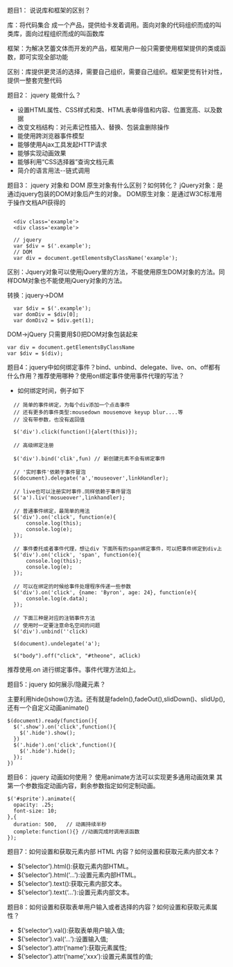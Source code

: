 题目1： 说说库和框架的区别？
  
  库：将代码集合 成一个产品，提供给卡发着调用。面向对象的代码组织而成的叫类库，面向过程组织而成的叫函数库
  
  框架：为解决艺蕾文体而开发的产品，框架用户一般只需要使用框架提供的类或函数，即可实现全部功能

  区别：库提供更灵活的选择，需要自己组织，需要自己组织。框架更觉有针对性，提供一整套完整代码


题目2： jquery 能做什么？

  * 设置HTML属性、CSS样式和类、HTML表单得值和内容、位置宽高、以及数据
  * 改变文档结构：对元素记性插入、替换、包装盒删除操作
  * 能使用跨浏览器事件模型
  * 能够使用Ajax工具发起HTTP请求
  * 能够实现动画效果
  * 能够利用“CSS选择器”查询文档元素
  * 简介的语言用法--链式调用

题目3： jquery 对象和 DOM 原生对象有什么区别？如何转化？
  jQuery对象：是通过jquery包装的DOM对象后产生的对象。
  DOM原生对象：是通过W3C标准用于操作文档API获得的
  ```
    
    <div class='example'> 
    <div class='example'> 
    
    // jquery
    var $div = $('.example');
    // DOM
    var div = document.getElementsByClassName('example');

  ```
区别：Jquery对象可以使用jQuery里的方法，不能使用原生DOM对象的方法。同样DOM对象也不能使用jQuery对象的方法。

转换：jquery→DOM
```
  var $div = $('.example');
  var domDiv = $div[0];
  var domDiv2 = $div.get(1);
```
DOM→jQuery 只需要用$()把DOM对象包装起来
```
var div = document.getElementsByClassName
var $div = $(div);

```


题目4：jquery中如何绑定事件？bind、unbind、delegate、live、on、off都有什么作用？推荐使用哪种？使用on绑定事件使用事件代理的写法？

* 如何绑定时间，例子如下
```
  // 简单的事件绑定，为每个div添加一个点击事件
  // 还有更多的事件类型:mousedown mousemove keyup blur....等
  // 没有带参数，也没有返回值
  
  $('div').click(function(){alert(this)});

  // 高级绑定注册

  $('div').bind('clik',fun) // 新创建元素不会有绑定事件

  // '实时事件'依赖于事件冒泡
  $(document).delegate('a','mouseover',linkHandler);

  // live也可以注册实时事件.同样依赖于事件冒泡
  $('a').liv('mosueover',linkhandler);

  // 普通事件绑定，最简单的用法
  $('div').on('click', function(e){
      console.log(this);
      console.log(e);
  });

  // 事件委托或者事件代理，想让div 下面所有的span绑定事件，可以把事件绑定到div上
  $('div').on('click', 'span', function(e){
      console.log(this);
      console.log(e);
  });

  // 可以在绑定的时候给事件处理程序传递一些参数
  $('div').on('click', {name: 'Byron', age: 24}, function(e){
      console.log(e.data);
  });

  // 下面三种是对应的注销事件方法
  // 使用时一定要注意命名空间的问题
  $('div').unbind(''click)

  $(document).undelegate('a');
  
  $("body").off("click", "#theone", aClick) 

```

推荐使用.on 进行绑定事件。事件代理方法如上。
  
题目5：jquery 如何展示/隐藏元素？

主要利用hide()show()方法。还有就是fadeIn(),fadeOut(),slidDown()、slidUp(),还有一个自定义动画animate()
```
$(document).ready(function(){
  $('.show').on('click',function(){
    $('.hide').show();
  })
  $('.hide').on('click',function(){
    $('.hide').hide();
  });
})
```

题目6： jquery 动画如何使用？
  使用animate方法可以实现更多通用动画效果
  其第一个参数指定动画内容，剩余参数指定如何定制动画。

  ```
  $('#sprite').animate({
    opacity: .25;
    font-size: 10;
  },{
    duration: 500,   // 动画持续半秒
    complete:function(){} //动画完成时调用该函数
  });
  ```


题目7：如何设置和获取元素内部 HTML 内容？如何设置和获取元素内部文本？

* $(‘selector’).html():获取元素内部HTML。
* $(‘selector’).html(‘…’):设置元素内部HTML。
* $(‘selector’).text():获取元素内部文本。
* $(‘selector’).text(‘…’):设置元素内部文本。

题目8：如何设置和获取表单用户输入或者选择的内容？如何设置和获取元素属性？

* $(‘selector’).val():获取表单用户输入值;
* $(‘selector’).val(‘…’):设置输入值;
* $(‘selector’).attr(‘name’):获取元素属性;
* $(‘selector’).attr(‘name’,’xxx’):设置元素属性的值;